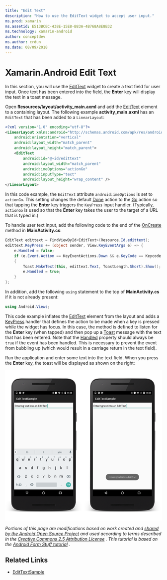 ```yaml
---
title: "Edit Text"
description: "How to use the EditText widget to accept user input."
ms.prod: xamarin
ms.assetid: E513BCBC-438E-15E8-B83A-4B768A8E8B32
ms.technology: xamarin-android
author: conceptdev
ms.author: crdun
ms.date: 08/09/2018
---
```


# Xamarin.Android Edit Text

In this section, you will use the
[EditText](xref:Android.Widget.EditText)
widget to create a text field for user input. Once text has been
entered into the field, the **Enter** key will display the text in a
toast message.

Open **Resources/layout/activity_main.axml** and add the
[EditText](xref:Android.Widget.EditText)
element to a containing layout. The following example
**activity_main.axml** has an `EditText` that has been added to a `LinearLayout`:

```xml
<?xml version="1.0" encoding="utf-8"?>
<LinearLayout xmlns:android="http://schemas.android.com/apk/res/android"
    android:orientation="vertical"
    android:layout_width="match_parent"
    android:layout_height="match_parent">
    <EditText
        android:id="@+id/edittext"
        android:layout_width="match_parent"
        android:imeOptions="actionGo"
        android:inputType="text"
        android:layout_height="wrap_content" />
</LinearLayout>
```

In this code example, the `EditText` attribute `android:imeOptions` is
set to `actionGo`. This setting changes the default
[Done](https://developer.android.com/reference/android/view/inputmethod/EditorInfo#IME_ACTION_DONE)
action to the
[Go](https://developer.android.com/reference/android/view/inputmethod/EditorInfo#IME_ACTION_GO)
action so that tapping the **Enter** key triggers the `KeyPress` input handler.
(Typically, `actionGo` is used so that the **Enter** key takes the user
to the target of a URL that is typed in.)

To handle user text input, add the following code to the end of the
[OnCreate](xref:Android.App.Activity.OnCreate*)
method in **MainActivity.cs**:

```csharp
EditText edittext = FindViewById<EditText>(Resource.Id.edittext);
edittext.KeyPress += (object sender, View.KeyEventArgs e) => {
    e.Handled = false;
    if (e.Event.Action == KeyEventActions.Down && e.KeyCode == Keycode.Enter) 
    {
        Toast.MakeText(this, edittext.Text, ToastLength.Short).Show();
        e.Handled = true;
    }
};
```

In addition, add the following `using` statement to the top of
**MainActivity.cs** if it is not already present:

```csharp
using Android.Views;
```

This code example inflates the
[EditText](xref:Android.Widget.EditText)
element from the layout and adds a
[KeyPress](xref:Android.Views.View.KeyPress)
handler that defines the action to be made when a key is pressed while
the widget has focus. In this case, the method is defined to listen for
the **Enter** key (when tapped) and then pop up a
[Toast](xref:Android.Widget.Toast)
message with the text that has been entered. Note that the
[Handled](xref:Android.Views.View.KeyEventArgs.Handled)
property should always be `true` if the event has been handled. This is
necessary to prevent the event from bubbling up (which would result in
a carriage return in the text field).

Run the application and enter some text into the text field. When you
press the **Enter** key, the toast will be displayed as shown on the right:

[![Examples of entering text into EditText](edit-text-images/edit-text-sml.png)](edit-text-images/edit-text.png#lightbox)

*Portions of this page are modifications based on work created and* [*shared by the Android Open Source Project*](http://code.google.com/policies.html) *and used according to terms described in the* [*Creative Commons 2.5 Attribution License*](http://creativecommons.org/licenses/by/2.5/) *. This tutorial is based on the* [*Android Form Stuff tutorial*](https://developer.android.com/resources/tutorials/views/hello-formstuff.html) *.*


## Related Links

- [EditTextSample](https://developer.xamarin.com/samples/monodroid/UserInterface/EditTextSample/)
